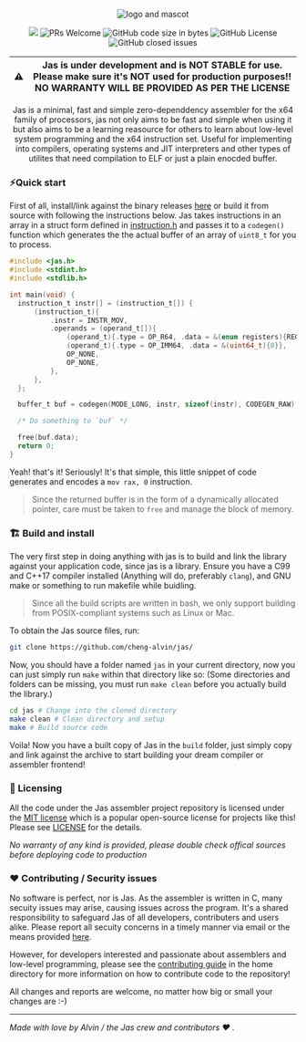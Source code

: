 <p align="center"><img alt="logo and mascot" src="https://github.com/cheng-alvin/jas/assets/88267875/a3b453ce-a0c6-443d-881f-cdcfa34e8ddc">
</p>

<p align="center">
  <!-- ALL-CONTRIBUTORS-BADGE:START - Do not remove or modify this section -->
<img src='https://img.shields.io/badge/all_contributors-1-orange.svg?style=flat-square' />
<!-- ALL-CONTRIBUTORS-BADGE:END -->
<img alt='PRs Welcome' src='https://img.shields.io/badge/PRs-welcome-brightgreen.svg?style=shields'/>
  <img alt="GitHub code size in bytes" src="https://img.shields.io/github/languages/code-size/cheng-alvin/jas">
  <img alt="GitHub License" src="https://img.shields.io/github/license/cheng-alvin/jas">
  <img alt="GitHub closed issues" src="https://img.shields.io/github/issues-closed/cheng-alvin/jas"/>
</p>

|⚠️ | Jas is under development and is **NOT STABLE** for use. Please make sure it's NOT used for production purposes!! **NO WARRANTY WILL BE PROVIDED AS PER THE LICENSE**|
| -------- | ------- |

<p align="center" padding="10px"> Jas is a minimal, fast and simple zero-dependdency assembler for the x64 family of processors, jas not only aims to be fast and simple when using it but also aims to be a learning reasource for others to learn about low-level system programming and the x64 instruction set. Useful for implementing into compilers, operating systems and JIT interpreters and other types of utilites that need compilation to ELF or just a plain enocded buffer. </p>

### ⚡Quick start
First of all, install/link against the binary releases [here](https://github.com/cheng-alvin/jas/releases) or build it from source with following the instructions below. Jas takes instructions in an array in a struct form defined in [instruction.h](https://github.com/cheng-alvin/jas/blob/0faa905be7cb1238796af46552b3271a11b4e2dd/libjas/instruction.h) and passes it to a `codegen()` function which generates the the actual buffer of an array of `uint8_t` for you to process.
```c
#include <jas.h>
#include <stdint.h>
#include <stdlib.h>

int main(void) {
  instruction_t instr[] = (instruction_t[]) {
      (instruction_t){
          .instr = INSTR_MOV,
          .operands = (operand_t[]){
              (operand_t){.type = OP_R64, .data = &(enum registers){REG_RAX}},
              (operand_t){.type = OP_IMM64, .data = &(uint64_t){0}},
              OP_NONE,
              OP_NONE,
          },
      },
  };

  buffer_t buf = codegen(MODE_LONG, instr, sizeof(instr), CODEGEN_RAW);

  /* Do something to `buf` */

  free(buf.data);
  return 0;
}
```

Yeah! that's it! Seriously! It's that simple, this little snippet of code generates and encodes a  `mov rax, 0` instruction.

> Since the returned buffer is in the form of a dynamically allocated pointer, care must be taken to `free` and manage the block of memory.

### 🏗️ Build and install
The very first step in doing anything with jas is to build and link the library against your application code, since jas is a library. Ensure you have a C99 and C++17 compiler installed (Anything will do, preferably `clang`), and GNU make or something to run makefile while buidling. 

> Since all the build scripts are written in bash, we only support building from POSIX-compliant systems such as Linux or Mac. 

To obtain the Jas source files, run:
``` bash
git clone https://github.com/cheng-alvin/jas/
```

Now, you should have a folder named `jas` in your current directory, now you can just simply run `make` within that directory like so:
(Some directories and folders can be missing, you must run `make clean` before you actually build the library.)

``` bash
cd jas # Change into the cloned directory
make clean # Clean directory and setup
make # Build source code
```

Voila! Now you have a built copy of Jas in the `build` folder, just simply copy and link against the archive to start building your dream compiler or assembler frontend!

### 📝 Licensing 
All the code under the Jas assembler project repository is licensed under the [MIT license](https://en.wikipedia.org/wiki/MIT_License) which is a popular open-source license for projects like this! Please see [LICENSE](https://github.com/cheng-alvin/jas/blob/main/LICENSE) for the details.

*No warranty of any kind is provided, please double check offical sources before deploying code to production*

### ❤️ Contributing / Security issues
No software is perfect, nor is Jas. As the assembler is written in C, many secuity issues may arise, causing issues across the program. It's a shared responsibility to safeguard Jas of all developers, contributers and users alike. Please report all secuity concerns in a timely manner via email or the means provided [here](https://github.com/cheng-alvin/jas/blob/dev/SECURITY.md). 

However, for developers interested and passionate about assemblers and low-level programming, please see the [contributing guide](https://github.com/cheng-alvin/jas/blob/a02fea10d9d398ef63a9fc9419ce54d8b406c3a5/CONTRIBUTING.txt) in the home directory for more information on how to contribute code to the repository! 

All changes and reports are welcome, no matter how big or small your changes are :-)

---
*Made with love by Alvin / the Jas crew and contributors ❤️ .* 
